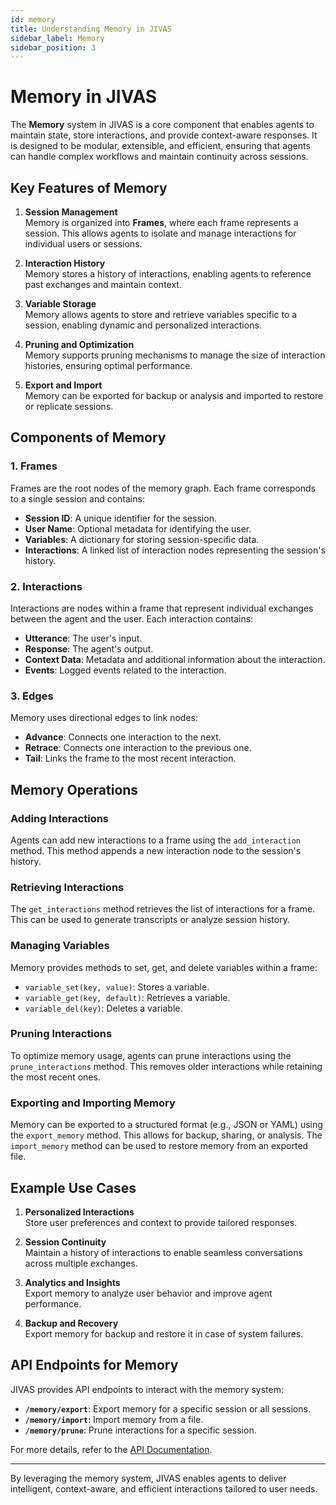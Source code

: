 ```yaml
---
id: memory
title: Understanding Memory in JIVAS
sidebar_label: Memory
sidebar_position: 3
---
```


# Memory in JIVAS

The **Memory** system in JIVAS is a core component that enables agents to maintain state, store interactions, and provide context-aware responses. It is designed to be modular, extensible, and efficient, ensuring that agents can handle complex workflows and maintain continuity across sessions.

## Key Features of Memory

1. **Session Management**  
   Memory is organized into **Frames**, where each frame represents a session. This allows agents to isolate and manage interactions for individual users or sessions.

2. **Interaction History**  
   Memory stores a history of interactions, enabling agents to reference past exchanges and maintain context.

3. **Variable Storage**  
   Memory allows agents to store and retrieve variables specific to a session, enabling dynamic and personalized interactions.

4. **Pruning and Optimization**  
   Memory supports pruning mechanisms to manage the size of interaction histories, ensuring optimal performance.

5. **Export and Import**  
   Memory can be exported for backup or analysis and imported to restore or replicate sessions.

## Components of Memory

### 1. **Frames**
Frames are the root nodes of the memory graph. Each frame corresponds to a single session and contains:
- **Session ID**: A unique identifier for the session.
- **User Name**: Optional metadata for identifying the user.
- **Variables**: A dictionary for storing session-specific data.
- **Interactions**: A linked list of interaction nodes representing the session's history.

### 2. **Interactions**
Interactions are nodes within a frame that represent individual exchanges between the agent and the user. Each interaction contains:
- **Utterance**: The user's input.
- **Response**: The agent's output.
- **Context Data**: Metadata and additional information about the interaction.
- **Events**: Logged events related to the interaction.

### 3. **Edges**
Memory uses directional edges to link nodes:
- **Advance**: Connects one interaction to the next.
- **Retrace**: Connects one interaction to the previous one.
- **Tail**: Links the frame to the most recent interaction.

## Memory Operations

### Adding Interactions
Agents can add new interactions to a frame using the `add_interaction` method. This method appends a new interaction node to the session's history.

### Retrieving Interactions
The `get_interactions` method retrieves the list of interactions for a frame. This can be used to generate transcripts or analyze session history.

### Managing Variables
Memory provides methods to set, get, and delete variables within a frame:
- `variable_set(key, value)`: Stores a variable.
- `variable_get(key, default)`: Retrieves a variable.
- `variable_del(key)`: Deletes a variable.

### Pruning Interactions
To optimize memory usage, agents can prune interactions using the `prune_interactions` method. This removes older interactions while retaining the most recent ones.

### Exporting and Importing Memory
Memory can be exported to a structured format (e.g., JSON or YAML) using the `export_memory` method. This allows for backup, sharing, or analysis. The `import_memory` method can be used to restore memory from an exported file.

## Example Use Cases

1. **Personalized Interactions**  
   Store user preferences and context to provide tailored responses.

2. **Session Continuity**  
   Maintain a history of interactions to enable seamless conversations across multiple exchanges.

3. **Analytics and Insights**  
   Export memory to analyze user behavior and improve agent performance.

4. **Backup and Recovery**  
   Export memory for backup and restore it in case of system failures.

## API Endpoints for Memory

JIVAS provides API endpoints to interact with the memory system:
- **`/memory/export`**: Export memory for a specific session or all sessions.
- **`/memory/import`**: Import memory from a file.
- **`/memory/prune`**: Prune interactions for a specific session.

For more details, refer to the [API Documentation](/docs/category/jvserve-api).

---

By leveraging the memory system, JIVAS enables agents to deliver intelligent, context-aware, and efficient interactions tailored to user needs.
